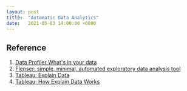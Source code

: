 ```yaml
---
layout: post
title:  "Automatic Data Analytics"
date:   2021-05-03 14:00:00 +0800
---
```


## Reference

1. [Data Profiler What's in your data](https://github.com/capitalone/dataprofiler)
2. [Flenser: simple, minimal, automated exploratory data analysis tool](https://github.com/JohnMcCambridge/flenser)
3. [Tableau: Explain Data](https://www.tableau.com/products/new-features/explain-data)
4. [Tableau: How Explain Data Works](https://help.tableau.com/current/pro/desktop/en-us/explain_data_explained.htm)